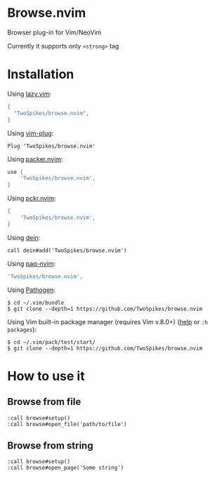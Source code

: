# Browse.nvim

Browser plug-in for Vim/NeoVim

Currently it supports only `<strong>` tag

# Installation

Using [lazy.vim](https://github.com/folke/lazy.nvim):
```lua
{
  "TwoSpikes/browse.nvim",
}
```

Using [vim-plug](https://github.com/junegunn/vim-plug):
```vim
Plug 'TwoSpikes/browse.nvim'
```

Using [packer.nvim](https://github.com/wbthomason/packer.nvim):
```lua
use {
    'TwoSpikes/browse.nvim',
}
```

Using [pckr.nvim](https://github.com/lewis6991/pckr.nvim):
```lua
{
    'TwoSpikes/browse.nvim',
}
```

Using [dein](https://github.com/Shougo/dein.vim):
```vim
call dein#add('TwoSpikes/browse.nvim')
```

Using [paq-nvim](https://github.com/savq/paq-nvim):
```lua
'TwoSpikes/browse.nvim',
```

Using [Pathogen](https://github.com/tpope/vim-pathogen):
```console
$ cd ~/.vim/bundle
$ git clone --depth=1 https://github.com/TwoSpikes/browse.nvim
```

Using Vim built-in package manager (requires Vim v.8.0+) ([help](https://vimhelp.org/repeat.txt.html#packages) or `:h packages`):
```console
$ cd ~/.vim/pack/test/start/
$ git clone --depth=1 https://github.com/TwoSpikes/browse.nvim
```

# How to use it

## Browse from file

```
:call browse#setup()
:call browse#open_file('path/to/file')
```

## Browse from string

```
:call browse#setup()
:call browse#open_page('Some string')
```
